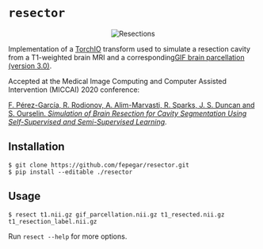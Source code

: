 # `resector`

<p align="center">
    <img src="https://raw.githubusercontent.com/fepegar/resector/master/docs/images/60_examples_resized_50.gif"
        alt="Resections">
</p>

Implementation of a [TorchIO](https://torchio.readthedocs.io/) transform
used to simulate a resection cavity from a T1-weighted brain MRI and a
corresponding[GIF brain parcellation (version 3.0)](http://niftyweb.cs.ucl.ac.uk/program.php?p=GIF).

Accepted at the
Medical Image Computing and Computer Assisted Intervention (MICCAI) 2020 conference:

[F. Pérez-García, R. Rodionov, A. Alim-Marvasti, R. Sparks, J. S. Duncan and
S. Ourselin. *Simulation of Brain Resection for Cavity Segmentation Using
Self-Supervised and Semi-Supervised Learning*](https://arxiv.org/abs/2006.15693).

## Installation

```shell
$ git clone https://github.com/fepegar/resector.git
$ pip install --editable ./resector
```

## Usage

```shell
$ resect t1.nii.gz gif_parcellation.nii.gz t1_resected.nii.gz t1_resection_label.nii.gz
```

Run `resect --help` for more options.

